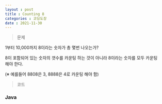 ```yaml
---
layout : post
title : Counting 8
categories : 코딩도장
date : 2021-11-30
---
```

> 문제 <br>

1부터 10,000까지 8이라는 숫자가 총 몇번 나오는가?

8이 포함되어 있는 숫자의 갯수를 카운팅 하는 것이 아니라 8이라는 숫자를 모두 카운팅 해야 한다.

(※ 예를들어 8808은 3, 8888은 4로 카운팅 해야 함)

> 코드
### Java

<script src="https://gist.github.com/kwontaehoon/665d0a27edd33d4a87bcd14a966bb5c1.js"></script>

